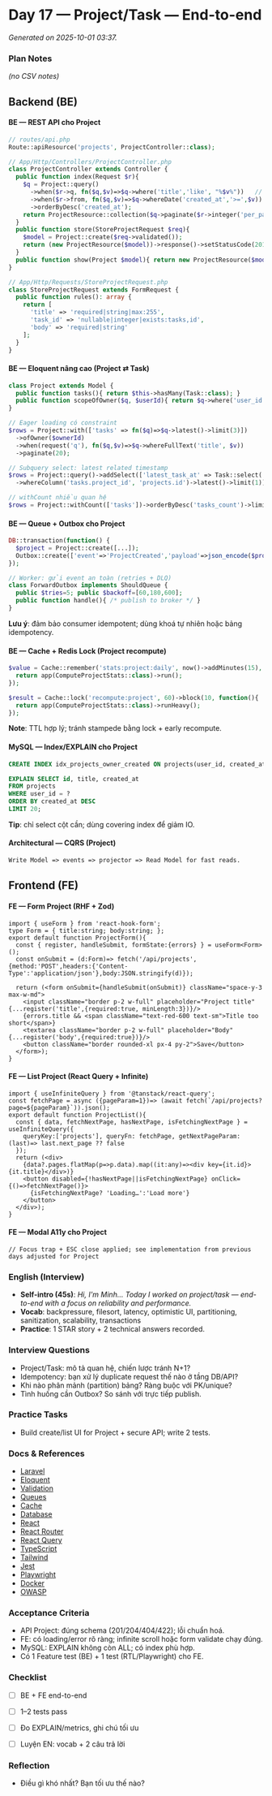 # Day 17 — Project/Task — End-to-end

_Generated on 2025-10-01 03:37._

### Plan Notes
_(no CSV notes)_

## Backend (BE)

#### BE — REST API cho Project
```php
// routes/api.php
Route::apiResource('projects', ProjectController::class);

// App/Http/Controllers/ProjectController.php
class ProjectController extends Controller {
  public function index(Request $r){
    $q = Project::query()
      ->when($r->q, fn($q,$v)=>$q->where('title','like', "%$v%"))   // search
      ->when($r->from, fn($q,$v)=>$q->whereDate('created_at','>=',$v)) // filter
      ->orderByDesc('created_at');
    return ProjectResource::collection($q->paginate($r->integer('per_page',20)));
  }
  public function store(StoreProjectRequest $req){
    $model = Project::create($req->validated());
    return (new ProjectResource($model))->response()->setStatusCode(201);
  }
  public function show(Project $model){ return new ProjectResource($model->load('tasks')); }
}

// App/Http/Requests/StoreProjectRequest.php
class StoreProjectRequest extends FormRequest {
  public function rules(): array {
    return [
      'title' => 'required|string|max:255',
      'task_id' => 'nullable|integer|exists:tasks,id',
      'body' => 'required|string'
    ];
  }
}
```

#### BE — Eloquent nâng cao (Project ⇄ Task)
```php
class Project extends Model {
  public function tasks(){ return $this->hasMany(Task::class); }
  public function scopeOfOwner($q, $userId){ return $q->where('user_id',$userId); }
}

// Eager loading có constraint
$rows = Project::with(['tasks' => fn($q)=>$q->latest()->limit(3)])
  ->ofOwner($ownerId)
  ->when(request('q'), fn($q,$v)=>$q->whereFullText('title', $v))
  ->paginate(20);

// Subquery select: latest related timestamp
$rows = Project::query()->addSelect(['latest_task_at' => Task::select('created_at')
  ->whereColumn('tasks.project_id', 'projects.id')->latest()->limit(1)])->get();

// withCount nhiều quan hệ
$rows = Project::withCount(['tasks'])->orderByDesc('tasks_count')->limit(50)->get();
```

#### BE — Queue + Outbox cho Project
```php
DB::transaction(function() {
  $project = Project::create([...]);
  Outbox::create(['event'=>'ProjectCreated','payload'=>json_encode($project)]);
});

// Worker: gửi event an toàn (retries + DLQ)
class ForwardOutbox implements ShouldQueue {
  public $tries=5; public $backoff=[60,180,600];
  public function handle(){ /* publish to broker */ }
}
```
**Lưu ý**: đảm bảo consumer idempotent; dùng khoá tự nhiên hoặc bảng idempotency.


#### BE — Cache + Redis Lock (Project recompute)
```php
$value = Cache::remember('stats:project:daily', now()->addMinutes(15), function(){
  return app(ComputeProjectStats::class)->run();
});

$result = Cache::lock('recompute:project', 60)->block(10, function(){
  return app(ComputeProjectStats::class)->runHeavy();
});
```
**Note**: TTL hợp lý; tránh stampede bằng lock + early recompute.


#### MySQL — Index/EXPLAIN cho Project
```sql
CREATE INDEX idx_projects_owner_created ON projects(user_id, created_at DESC);

EXPLAIN SELECT id, title, created_at
FROM projects
WHERE user_id = ?
ORDER BY created_at DESC
LIMIT 20;
```
**Tip**: chỉ select cột cần; dùng covering index để giảm IO.


#### Architectural — CQRS (Project)
```txt
Write Model => events => projector => Read Model for fast reads.
```

## Frontend (FE)

#### FE — Form Project (RHF + Zod)
```tsx
import { useForm } from 'react-hook-form';
type Form = { title:string; body:string; };
export default function ProjectForm(){
  const { register, handleSubmit, formState:{errors} } = useForm<Form>();
  const onSubmit = (d:Form)=> fetch('/api/projects',{method:'POST',headers:{'Content-Type':'application/json'},body:JSON.stringify(d)});

  return (<form onSubmit={handleSubmit(onSubmit)} className="space-y-3 max-w-md">
    <input className="border p-2 w-full" placeholder="Project title" {...register('title',{required:true, minLength:3})}/>
    {errors.title && <span className="text-red-600 text-sm">Title too short</span>}
    <textarea className="border p-2 w-full" placeholder="Body" {...register('body',{required:true})}/>
    <button className="border rounded-xl px-4 py-2">Save</button>
  </form>);
}
```

#### FE — List Project (React Query + Infinite)
```tsx
import { useInfiniteQuery } from '@tanstack/react-query';
const fetchPage = async ({pageParam=1})=> (await fetch(`/api/projects?page=${pageParam}`)).json();
export default function ProjectList(){
  const { data, fetchNextPage, hasNextPage, isFetchingNextPage } = useInfiniteQuery({
    queryKey:['projects'], queryFn: fetchPage, getNextPageParam: (last)=> last.next_page ?? false
  });
  return (<div>
    {data?.pages.flatMap(p=>p.data).map((it:any)=><div key={it.id}>{it.title}</div>)}
    <button disabled={!hasNextPage||isFetchingNextPage} onClick={()=>fetchNextPage()}>
      {isFetchingNextPage? 'Loading…':'Load more'}
    </button>
  </div>);
}
```

#### FE — Modal A11y cho Project
```tsx
// Focus trap + ESC close applied; see implementation from previous days adjusted for Project
```

### English (Interview)
- **Self-intro (45s)**: *Hi, I'm Minh... Today I worked on project/task — end-to-end with a focus on reliability and performance.*
- **Vocab**: backpressure, filesort, latency, optimistic UI, partitioning, sanitization, scalability, transactions
- **Practice**: 1 STAR story + 2 technical answers recorded.


### Interview Questions
- Project/Task: mô tả quan hệ, chiến lược tránh N+1?
- Idempotency: bạn xử lý duplicate request thế nào ở tầng DB/API?
- Khi nào phân mảnh (partition) bảng? Ràng buộc với PK/unique?
- Tình huống cần Outbox? So sánh với trực tiếp publish.


### Practice Tasks
- Build create/list UI for Project + secure API; write 2 tests.

### Docs & References
- [Laravel](https://laravel.com/docs)
- [Eloquent](https://laravel.com/docs/eloquent)
- [Validation](https://laravel.com/docs/validation)
- [Queues](https://laravel.com/docs/queues)
- [Cache](https://laravel.com/docs/cache)
- [Database](https://dev.mysql.com/doc/)
- [React](https://react.dev/learn)
- [React Router](https://reactrouter.com/en/main)
- [React Query](https://tanstack.com/query/latest)
- [TypeScript](https://www.typescriptlang.org/docs/)
- [Tailwind](https://tailwindcss.com/docs)
- [Jest](https://jestjs.io/docs/getting-started)
- [Playwright](https://playwright.dev/docs/intro)
- [Docker](https://docs.docker.com/)
- [OWASP](https://owasp.org/www-project-top-ten/)

### Acceptance Criteria
- API Project: đúng schema (201/204/404/422); lỗi chuẩn hoá.
- FE: có loading/error rõ ràng; infinite scroll hoặc form validate chạy đúng.
- MySQL: EXPLAIN không còn ALL; có index phù hợp.
- Có 1 Feature test (BE) + 1 test (RTL/Playwright) cho FE.


### Checklist
- [ ] BE + FE end-to-end
- [ ] 1–2 tests pass
- [ ] Đo EXPLAIN/metrics, ghi chú tối ưu
- [ ] Luyện EN: vocab + 2 câu trả lời


### Reflection
- Điều gì khó nhất? Bạn tối ưu thế nào?